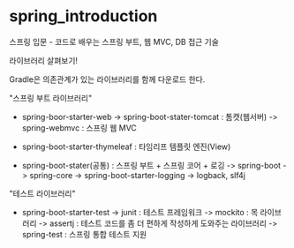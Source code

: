 # spring_introduction
스프링 입문 - 코드로 배우는 스프링 부트, 웹 MVC, DB 접근 기술

라이브러리 살펴보기!

Gradle은 의존관계가 있는 라이브러리를 함께 다운로드 한다.

"스프링 부트 라이브러리"
- spring-boor-starter-web
-> spring-boot-stater-tomcat : 톰캣(웹서버)
-> spring-webmvc : 스프링 웹 MVC

- spring-boot-starter-thymeleaf : 타임리프 템플릿 엔진(View)
- spring-boot-stater(공통) : 스프링 부트 + 스프링 코어 + 로깅
-> spring-boot
	-> spring-core
-> spring-boot-starter-logging
	-> logback, slf4j

"테스트 라이브러리"
- spring-boot-starter-test
-> junit : 테스트 프레임워크
-> mockito : 목 라이브러리
-> assertj : 테스트 코드를 좀 더 편하게 작성하게 도와주는 라이브러리
-> spring-test : 스프링 통합 테스트 지원